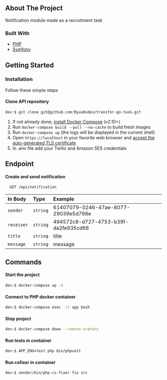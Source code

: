 <!-- ABOUT THE PROJECT -->

## About The Project

Notification module made as a recruitment task

### Built With

- [PHP](https://www.php.net/)
- [Symfony](https://symfony.com/)

<!-- GETTING STARTED -->

## Getting Started

### Installation

Follow these simple steps

#### Clone API repository

```bash
dev:$ git clone git@github.com:RyuuKodex/transfer-go-task.git
```

1. If not already done, [install Docker Compose](https://docs.docker.com/compose/install/) (v2.10+)
2. Run `docker-compose build --pull --no-cache` to build fresh images
3. Run `docker-compose up` (the logs will be displayed in the current shell)
4. Open `https://localhost` in your favorite web browser
   and [accept the auto-generated TLS certificate](https://stackoverflow.com/a/15076602/1352334)
5. In .env file add your Twilio and Amazon SES credentials

## Endpoint

#### Create and send notification

```http
  GET /api/notification
```

| In Body    | Type     | Example                              |
|:-----------|:---------|:-------------------------------------|
| `sender`   | `string` | 61407079-0246-47ae-8077-29039e5d798e |
| `receiver` | `string` | 494572c8-d727-4753-b39f-da2fe935cd68 |
| `title`    | `string` | title                                |
| `message`  | `string` | message                              |

## Commands

#### Start the project

```bash
dev:$ docker-compose up -d
```

#### Connect to PHP docker container

```bash
dev:$ docker-compose exec -it app bash
```

#### Stop project

```bash
dev:$ docker-compose down --remove-orphans
```

#### Run tests in container

```bash
dev:$ APP_ENV=test php bin/phpunit
```

#### Run csfixer in container

```bash
dev:$ vendor/bin/php-cs-fixer fix src
```
